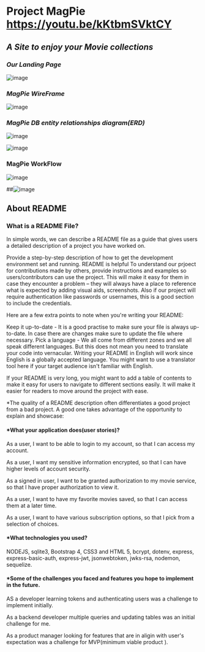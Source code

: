 # Project MagPie https://youtu.be/kKtbmSVktCY

## *A Site to enjoy your Movie collections*




### *Our Landing Page*
![image](https://user-images.githubusercontent.com/61039707/163003685-b1751e8e-2f7b-472d-8193-94e30a22a71d.png)


### *MagPie WireFrame*
![image](https://user-images.githubusercontent.com/61039707/163003975-c7b5ad42-e0de-4b81-9c7c-17f8cb11162e.png)


### *MagPie DB entity relationships diagram(ERD)*
![image](https://user-images.githubusercontent.com/61039707/163004618-53dc48ab-f931-4849-b127-5968c5e86a93.png)


![image](https://user-images.githubusercontent.com/61039707/163005479-6ce88e0d-5f2f-459e-acb0-7eee7c6fc4e5.png)

### MagPie WorkFlow
![image](https://user-images.githubusercontent.com/61039707/163005992-8df0e94f-877b-473c-982b-0240a9d11683.png)


##![image](https://user-images.githubusercontent.com/61039707/163012987-816f53c8-8aab-42e7-ae59-501a2f662cac.png)



## About README 
### What is a README File?
In simple words, we can describe a README file as a guide that gives users a detailed description of a project you have worked on.

Provide a step-by-step description of how to get the development environment set and running.
README is helpful 
To understand our prjoect for contributions made by others, provide instructions and examples so users/contributors can use the project. This will make it easy for them in case they encounter a problem – they will always have a place to reference what is expected by adding visual aids, screenshots.
Also if our project will require authentication like passwords or usernames, this is a good section to include the credentials.

Here are a few extra points to note when you're writing your README:

Keep it up-to-date - It is a good practise to make sure your file is always up-to-date. In case there are changes make sure to update the file where necessary.
Pick a language - We all come from different zones and we all speak different languages. But this does not mean you need to translate your code into vernacular. Writing your README in English will work since English is a globally accepted language. You might want to use a translator tool here if your target audience isn't familiar with English.

If your README is very long, you might want to add a table of contents to make it easy for users to navigate to different sections easily. It will make it easier for readers to move around the project with ease.

*The quality of a README description often differentiates a good project from a bad project. A good one takes advantage of the opportunity to explain and showcase:

#### *What your application does(user stories)?
As a user, I want to be able to login to my account, so that I can access my account.

As a user, I want my sensitive information encrypted, so that I can have higher levels of account security.

As a signed in user, I want to be granted authorization to my movie service, so that I have proper authorization to view it.

As a user, I want to have my favorite movies saved, so that I can access them at a later time.

As a user, I want to have various subscription options, so that I pick from a selection of choices.


#### *What technologies you used?
NODEJS, sqlite3, Bootstrap 4, CSS3 and HTML 5, bcrypt, dotenv, express, express-basic-auth, express-jwt,
jsonwebtoken, jwks-rsa, nodemon, sequelize.

#### *Some of the challenges you faced and features you hope to implement in the future.
AS a developer learning tokens and authenticating users was a challenge to implement initially.

As a backend developer multiple queries and updating tables was an initial challenge for me.

As a product manager looking for features that are in aligin with user's expectation was a challenge for MVP(minimum viable product ).
